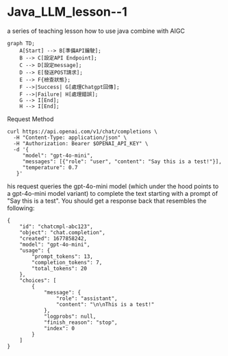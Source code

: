 # Java_LLM_lesson--1
 a series of teaching lesson how to use java combine with AIGC
```mermaid
graph TD; 
    A[Start] --> B[準備API鑰駛];
    B --> C[設定API Endpoint];
    C --> D[設定message];
    D --> E[發送POST請求];
    E --> F{檢查狀態};
    F -->|Success| G[處理Chatgpt回傳];
    F -->|Failure| H[處理錯誤];
    G --> I[End];
    H --> I[End];
```

Request Method
```
curl https://api.openai.com/v1/chat/completions \
  -H "Content-Type: application/json" \
  -H "Authorization: Bearer $OPENAI_API_KEY" \
  -d '{
     "model": "gpt-4o-mini",
     "messages": [{"role": "user", "content": "Say this is a test!"}],
     "temperature": 0.7
   }'
```
his request queries the gpt-4o-mini model (which under the hood points to a gpt-4o-mini model variant) to complete the text starting with a prompt of "Say this is a test". You should get a response back that resembles the following:
```
{
    "id": "chatcmpl-abc123",
    "object": "chat.completion",
    "created": 1677858242,
    "model": "gpt-4o-mini",
    "usage": {
        "prompt_tokens": 13,
        "completion_tokens": 7,
        "total_tokens": 20
    },
    "choices": [
        {
            "message": {
                "role": "assistant",
                "content": "\n\nThis is a test!"
            },
            "logprobs": null,
            "finish_reason": "stop",
            "index": 0
        }
    ]
}
```
